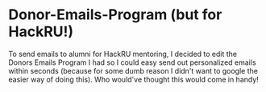 # Donor-Emails-Program (but for HackRU!)
To send emails to alumni for HackRU mentoring, I decided to edit the Donors Emails Program I had so I could easy send out personalized emails within seconds (because for some dumb reason I didn't want to google the easier way of doing this). Who would've thought this would come in handy!

